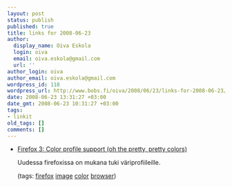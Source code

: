 ```yaml
---
layout: post
status: publish
published: true
title: links for 2008-06-23
author:
  display_name: Oiva Eskola
  login: oiva
  email: oiva.eskola@gmail.com
  url: ''
author_login: oiva
author_email: oiva.eskola@gmail.com
wordpress_id: 118
wordpress_url: http://www.bobs.fi/oiva/2008/06/23/links-for-2008-06-23/
date: 2008-06-23 13:31:27 +03:00
date_gmt: 2008-06-23 10:31:27 +03:00
tags:
- linkit
old_tags: []
comments: []
---
```

<ul class="delicious">
<li>
<div class="delicious-link"><a href="http://www.dria.org/wordpress/archives/2008/04/29/633/">Firefox 3: Color profile support (oh the pretty, pretty colors)</a></div></p>
<div class="delicious-extended">Uudessa firefoxissa on mukana tuki väriprofiileille.</div></p>
<div class="delicious-tags">(tags: <a href="http://del.icio.us/oiva/firefox">firefox</a> <a href="http://del.icio.us/oiva/image">image</a> <a href="http://del.icio.us/oiva/color">color</a> <a href="http://del.icio.us/oiva/browser">browser</a>)</div><br />
	</li>
</ul>
